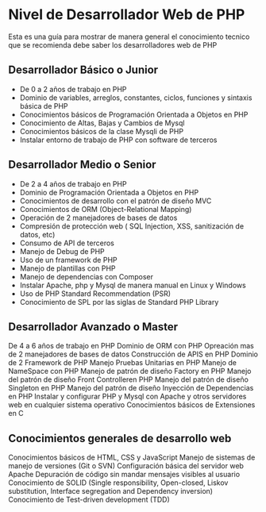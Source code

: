 Nivel de Desarrollador Web de PHP
==================

Esta es una guía para mostrar de manera general el conocimiento tecnico que se recomienda debe saber los desarrolladores web de PHP

Desarrollador Básico o Junior
-----------

- De 0 a 2 años de trabajo en PHP
- Dominio de variables, arreglos, constantes, ciclos, funciones y sintaxis básica de PHP
- Conocimientos básicos de Programación Orientada a Objetos en PHP
- Conocimiento de Altas, Bajas y Cambios de Mysql
- Conocimientos básicos de la clase Mysqli de PHP
- Instalar entorno de trabajo de PHP con software de terceros

Desarrollador Medio o Senior
-----------

- De 2 a 4 años de trabajo en PHP
- Dominio de Programación Orientada a Objetos en PHP
- Conocimientos de desarrollo con el patrón de diseño MVC
- Conocimientos de ORM (Object-Relational Mapping)
- Operación de  2 manejadores de bases de datos
- Compresión de protección web ( SQL Injection, XSS, sanitización de datos, etc)
- Consumo de API de terceros
- Manejo de Debug de PHP
- Uso de un framework de PHP
- Manejo de plantillas con PHP
- Manejo de dependencias con Composer
- Instalar Apache, php y Mysql de manera manual en Linux y Windows
- Uso de PHP Standard Recommendation (PSR)
- Conocimiento de SPL por las siglas de Standard PHP Library

Desarrollador Avanzado o Master
-----------

De 4 a 6 años de trabajo en PHP
Dominio de ORM con PHP
Opreación mas de 2 manejadores de bases de datos
Construcción de APIS en PHP
Dominio de 2 Framework de PHP
Manejo Pruebas Unitarias en PHP
Manejo de NameSpace con PHP
Manejo de patrón de diseño Factory en PHP
Manejo del patrón de diseño Front Controlleren PHP
Manejo del patrón de diseño Singleton en PHP
Manejo del patrón de diseño Inyección de Dependencias en PHP
Instalar y configurar PHP y Mysql con Apache y otros servidores web en cualquier sistema operativo
Conocimientos básicos de Extensiones en C

Conocimientos generales de desarrollo web
-----------

Conocimientos básicos de HTML, CSS y JavaScript
Manejo de sistemas de manejo de versiones (Git o SVN)
Configuración básica del servidor web Apache
Depuración de código sin mandar mensajes visibles al usuario
Conocimiento de SOLID (Single responsibility, Open-closed, Liskov substitution, Interface segregation and Dependency inversion)
Conocimiento de Test-driven development (TDD)

